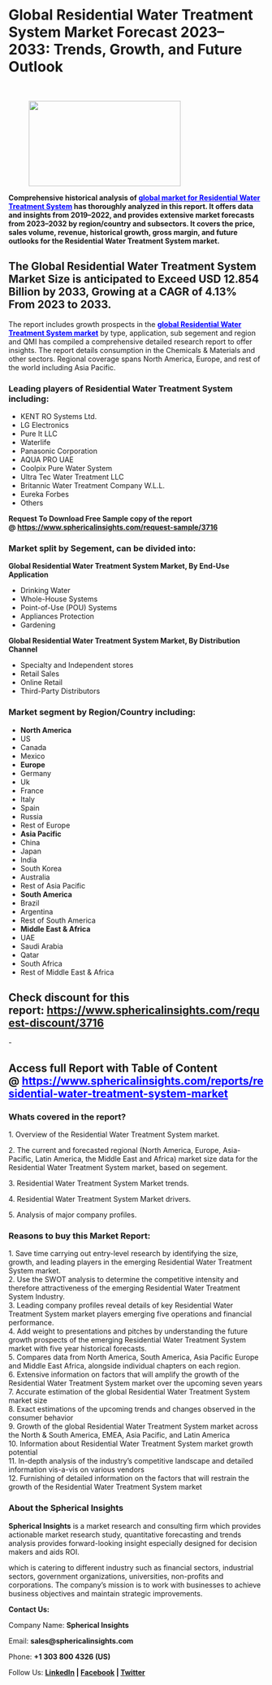 <h1 id="f341" class="pw-post-title fo fp fq bf fr fs ft fu fv fw fx fy fz ga gb gc gd ge gf gg gh gi gj gk gl gm gn go gp gq bk" data-testid="storyTitle" data-selectable-paragraph="">Global Residential Water Treatment System Market Forecast 2023&ndash;2033: Trends, Growth, and Future Outlook</h1>
<div>
<div class="speechify-ignore ab cp">
<div class="speechify-ignore bh l">
<div class="gr gs gt gu gv ab">
<div>
<div class="ab gw">
<div>
<div class="bm">
<div class="l gx gy by gz ha">&nbsp;</div>
<div class="l gx gy by gz ha">
<div class="eq er es et eu l">
<article>
<div class="l">
<div class="l">
<section>
<div>
<div class="fj fk fl fm fn">
<div class="ab cb">
<div class="ci bh ev ew ex ey">
<figure class="ld le lf lg lh li la lb paragraph-image">
<div class="la lb lc"><picture><img class="bh ki lj c" src="https://miro.medium.com/v2/resize:fit:449/1*AexUSriR3EjMA-Pw-WGSug.jpeg" alt="" width="299" height="168" /></picture></div>
</figure>
<p id="7956" class="pw-post-body-paragraph lk ll fq lm b ln lo lp lq lr ls lt lu lv lw lx ly lz ma mb mc md me mf mg mh fj bk" data-selectable-paragraph=""><strong class="lm fr">Comprehensive historical analysis of&nbsp;<span style="color: #0000ff;"><a style="color: #0000ff;" href="https://www.sphericalinsights.com/reports/residential-water-treatment-system-market" target="_blank">global market for Residential Water Treatment System</a></span> has thoroughly analyzed in this report. It offers data and insights from 2019&ndash;2022, and provides extensive market forecasts from 2023&ndash;2032 by region/country and subsectors. It covers the price, sales volume, revenue, historical growth, gross margin, and future outlooks for the Residential Water Treatment System market.</strong></p>
<h2 id="ae79" class="mi mj fq bf mk ml mm mn mo mp mq mr ms lv mt mu mv lz mw mx my md mz na nb nc bk" data-selectable-paragraph="">The Global Residential Water Treatment System Market Size is anticipated to Exceed USD 12.854 Billion by 2033, Growing at a CAGR of 4.13% From 2023 to 2033.</h2>
<p id="dfd1" class="pw-post-body-paragraph lk ll fq lm b ln nd lp lq lr ne lt lu lv nf lx ly lz ng mb mc md nh mf mg mh fj bk" data-selectable-paragraph="">The report includes growth prospects in the&nbsp;<strong><span style="color: #0000ff;"><a class="af ni" style="color: #0000ff;" href="https://www.sphericalinsights.com/reports/residential-water-treatment-system-market" target="_blank" rel="noopener ugc nofollow">global Residential Water Treatment System market</a></span></strong>&nbsp;by type, application, sub segement and region and QMI has compiled a comprehensive detailed research report to offer insights. The report details consumption in the Chemicals &amp; Materials and other sectors. Regional coverage spans North America, Europe, and rest of the world including Asia Pacific.</p>
<h1 id="97a0" class="nj mj fq bf mk nk nl nm mo nn no np ms nq nr ns nt nu nv nw nx ny nz oa ob oc bk" data-selectable-paragraph="">Leading players of Residential Water Treatment System including:</h1>
<ul class="">
<li id="f9e5" class="lk ll fq lm b ln nd lp lq lr ne lt lu lv nf lx ly lz ng mb mc md nh mf mg mh od oe of bk" data-selectable-paragraph="">KENT RO Systems Ltd.</li>
<li id="bbdd" class="lk ll fq lm b ln og lp lq lr oh lt lu lv oi lx ly lz oj mb mc md ok mf mg mh od oe of bk" data-selectable-paragraph="">LG Electronics</li>
<li id="12a2" class="lk ll fq lm b ln og lp lq lr oh lt lu lv oi lx ly lz oj mb mc md ok mf mg mh od oe of bk" data-selectable-paragraph="">Pure It LLC</li>
<li id="10a1" class="lk ll fq lm b ln og lp lq lr oh lt lu lv oi lx ly lz oj mb mc md ok mf mg mh od oe of bk" data-selectable-paragraph="">Waterlife</li>
<li id="df11" class="lk ll fq lm b ln og lp lq lr oh lt lu lv oi lx ly lz oj mb mc md ok mf mg mh od oe of bk" data-selectable-paragraph="">Panasonic Corporation</li>
<li id="289e" class="lk ll fq lm b ln og lp lq lr oh lt lu lv oi lx ly lz oj mb mc md ok mf mg mh od oe of bk" data-selectable-paragraph="">AQUA PRO UAE</li>
<li id="937b" class="lk ll fq lm b ln og lp lq lr oh lt lu lv oi lx ly lz oj mb mc md ok mf mg mh od oe of bk" data-selectable-paragraph="">Coolpix Pure Water System</li>
<li id="3161" class="lk ll fq lm b ln og lp lq lr oh lt lu lv oi lx ly lz oj mb mc md ok mf mg mh od oe of bk" data-selectable-paragraph="">Ultra Tec Water Treatment LLC</li>
<li id="d2a9" class="lk ll fq lm b ln og lp lq lr oh lt lu lv oi lx ly lz oj mb mc md ok mf mg mh od oe of bk" data-selectable-paragraph="">Britannic Water Treatment Company W.L.L.</li>
<li id="422d" class="lk ll fq lm b ln og lp lq lr oh lt lu lv oi lx ly lz oj mb mc md ok mf mg mh od oe of bk" data-selectable-paragraph="">Eureka Forbes</li>
<li id="fbca" class="lk ll fq lm b ln og lp lq lr oh lt lu lv oi lx ly lz oj mb mc md ok mf mg mh od oe of bk" data-selectable-paragraph="">Others</li>
</ul>
<p id="f2de" class="pw-post-body-paragraph lk ll fq lm b ln lo lp lq lr ls lt lu lv lw lx ly lz ma mb mc md me mf mg mh fj bk" data-selectable-paragraph=""><strong>Request To Download Free Sample copy of the report @&nbsp;<a class="af ni" href="https://www.sphericalinsights.com/request-sample/3716" target="_blank" rel="noopener ugc nofollow">https://www.sphericalinsights.com/request-sample/3716</a></strong></p>
<h1 id="a0ff" class="nj mj fq bf mk nk nl nm mo nn no np ms nq nr ns nt nu nv nw nx ny nz oa ob oc bk" data-selectable-paragraph="">Market split by Segement, can be divided into:</h1>
<p id="7920" class="pw-post-body-paragraph lk ll fq lm b ln nd lp lq lr ne lt lu lv nf lx ly lz ng mb mc md nh mf mg mh fj bk" data-selectable-paragraph=""><strong class="lm fr">Global Residential Water Treatment System Market, By End-Use Application</strong></p>
<ul class="">
<li id="085a" class="lk ll fq lm b ln lo lp lq lr ls lt lu lv lw lx ly lz ma mb mc md me mf mg mh od oe of bk" data-selectable-paragraph="">Drinking Water</li>
<li id="27d4" class="lk ll fq lm b ln og lp lq lr oh lt lu lv oi lx ly lz oj mb mc md ok mf mg mh od oe of bk" data-selectable-paragraph="">Whole-House Systems</li>
<li id="dfac" class="lk ll fq lm b ln og lp lq lr oh lt lu lv oi lx ly lz oj mb mc md ok mf mg mh od oe of bk" data-selectable-paragraph="">Point-of-Use (POU) Systems</li>
<li id="c335" class="lk ll fq lm b ln og lp lq lr oh lt lu lv oi lx ly lz oj mb mc md ok mf mg mh od oe of bk" data-selectable-paragraph="">Appliances Protection</li>
<li id="6788" class="lk ll fq lm b ln og lp lq lr oh lt lu lv oi lx ly lz oj mb mc md ok mf mg mh od oe of bk" data-selectable-paragraph="">Gardening</li>
</ul>
<p id="75c1" class="pw-post-body-paragraph lk ll fq lm b ln lo lp lq lr ls lt lu lv lw lx ly lz ma mb mc md me mf mg mh fj bk" data-selectable-paragraph=""><strong class="lm fr">Global Residential Water Treatment System Market, By Distribution Channel</strong></p>
<ul class="">
<li id="5440" class="lk ll fq lm b ln lo lp lq lr ls lt lu lv lw lx ly lz ma mb mc md me mf mg mh od oe of bk" data-selectable-paragraph="">Specialty and Independent stores</li>
<li id="5af7" class="lk ll fq lm b ln og lp lq lr oh lt lu lv oi lx ly lz oj mb mc md ok mf mg mh od oe of bk" data-selectable-paragraph="">Retail Sales</li>
<li id="c1d7" class="lk ll fq lm b ln og lp lq lr oh lt lu lv oi lx ly lz oj mb mc md ok mf mg mh od oe of bk" data-selectable-paragraph="">Online Retail</li>
<li id="72d8" class="lk ll fq lm b ln og lp lq lr oh lt lu lv oi lx ly lz oj mb mc md ok mf mg mh od oe of bk" data-selectable-paragraph="">Third-Party Distributors</li>
</ul>
<h1 id="fee5" class="nj mj fq bf mk nk nl nm mo nn no np ms nq nr ns nt nu nv nw nx ny nz oa ob oc bk" data-selectable-paragraph="">Market segment by Region/Country including:</h1>
<ul class="">
<li id="a444" class="lk ll fq lm b ln nd lp lq lr ne lt lu lv nf lx ly lz ng mb mc md nh mf mg mh od oe of bk" data-selectable-paragraph=""><strong class="lm fr">North America</strong></li>
<li id="70dc" class="lk ll fq lm b ln og lp lq lr oh lt lu lv oi lx ly lz oj mb mc md ok mf mg mh od oe of bk" data-selectable-paragraph="">US</li>
<li id="d020" class="lk ll fq lm b ln og lp lq lr oh lt lu lv oi lx ly lz oj mb mc md ok mf mg mh od oe of bk" data-selectable-paragraph="">Canada</li>
<li id="0d3c" class="lk ll fq lm b ln og lp lq lr oh lt lu lv oi lx ly lz oj mb mc md ok mf mg mh od oe of bk" data-selectable-paragraph="">Mexico</li>
<li id="2811" class="lk ll fq lm b ln og lp lq lr oh lt lu lv oi lx ly lz oj mb mc md ok mf mg mh od oe of bk" data-selectable-paragraph=""><strong class="lm fr">Europe</strong></li>
<li id="a2ae" class="lk ll fq lm b ln og lp lq lr oh lt lu lv oi lx ly lz oj mb mc md ok mf mg mh od oe of bk" data-selectable-paragraph="">Germany</li>
<li id="ffc9" class="lk ll fq lm b ln og lp lq lr oh lt lu lv oi lx ly lz oj mb mc md ok mf mg mh od oe of bk" data-selectable-paragraph="">Uk</li>
<li id="ace0" class="lk ll fq lm b ln og lp lq lr oh lt lu lv oi lx ly lz oj mb mc md ok mf mg mh od oe of bk" data-selectable-paragraph="">France</li>
<li id="a38b" class="lk ll fq lm b ln og lp lq lr oh lt lu lv oi lx ly lz oj mb mc md ok mf mg mh od oe of bk" data-selectable-paragraph="">Italy</li>
<li id="a9ec" class="lk ll fq lm b ln og lp lq lr oh lt lu lv oi lx ly lz oj mb mc md ok mf mg mh od oe of bk" data-selectable-paragraph="">Spain</li>
<li id="f20c" class="lk ll fq lm b ln og lp lq lr oh lt lu lv oi lx ly lz oj mb mc md ok mf mg mh od oe of bk" data-selectable-paragraph="">Russia</li>
<li id="26b5" class="lk ll fq lm b ln og lp lq lr oh lt lu lv oi lx ly lz oj mb mc md ok mf mg mh od oe of bk" data-selectable-paragraph="">Rest of Europe</li>
<li id="6b33" class="lk ll fq lm b ln og lp lq lr oh lt lu lv oi lx ly lz oj mb mc md ok mf mg mh od oe of bk" data-selectable-paragraph=""><strong class="lm fr">Asia Pacific</strong></li>
<li id="3e3c" class="lk ll fq lm b ln og lp lq lr oh lt lu lv oi lx ly lz oj mb mc md ok mf mg mh od oe of bk" data-selectable-paragraph="">China</li>
<li id="c3ad" class="lk ll fq lm b ln og lp lq lr oh lt lu lv oi lx ly lz oj mb mc md ok mf mg mh od oe of bk" data-selectable-paragraph="">Japan</li>
<li id="8704" class="lk ll fq lm b ln og lp lq lr oh lt lu lv oi lx ly lz oj mb mc md ok mf mg mh od oe of bk" data-selectable-paragraph="">India</li>
<li id="00ed" class="lk ll fq lm b ln og lp lq lr oh lt lu lv oi lx ly lz oj mb mc md ok mf mg mh od oe of bk" data-selectable-paragraph="">South Korea</li>
<li id="c6af" class="lk ll fq lm b ln og lp lq lr oh lt lu lv oi lx ly lz oj mb mc md ok mf mg mh od oe of bk" data-selectable-paragraph="">Australia</li>
<li id="30f3" class="lk ll fq lm b ln og lp lq lr oh lt lu lv oi lx ly lz oj mb mc md ok mf mg mh od oe of bk" data-selectable-paragraph="">Rest of Asia Pacific</li>
<li id="48d8" class="lk ll fq lm b ln og lp lq lr oh lt lu lv oi lx ly lz oj mb mc md ok mf mg mh od oe of bk" data-selectable-paragraph=""><strong class="lm fr">South America</strong></li>
<li id="23a0" class="lk ll fq lm b ln og lp lq lr oh lt lu lv oi lx ly lz oj mb mc md ok mf mg mh od oe of bk" data-selectable-paragraph="">Brazil</li>
<li id="a0ba" class="lk ll fq lm b ln og lp lq lr oh lt lu lv oi lx ly lz oj mb mc md ok mf mg mh od oe of bk" data-selectable-paragraph="">Argentina</li>
<li id="36ca" class="lk ll fq lm b ln og lp lq lr oh lt lu lv oi lx ly lz oj mb mc md ok mf mg mh od oe of bk" data-selectable-paragraph="">Rest of South America</li>
<li id="52a6" class="lk ll fq lm b ln og lp lq lr oh lt lu lv oi lx ly lz oj mb mc md ok mf mg mh od oe of bk" data-selectable-paragraph=""><strong class="lm fr">Middle East &amp; Africa</strong></li>
<li id="d1f8" class="lk ll fq lm b ln og lp lq lr oh lt lu lv oi lx ly lz oj mb mc md ok mf mg mh od oe of bk" data-selectable-paragraph="">UAE</li>
<li id="32d5" class="lk ll fq lm b ln og lp lq lr oh lt lu lv oi lx ly lz oj mb mc md ok mf mg mh od oe of bk" data-selectable-paragraph="">Saudi Arabia</li>
<li id="9a78" class="lk ll fq lm b ln og lp lq lr oh lt lu lv oi lx ly lz oj mb mc md ok mf mg mh od oe of bk" data-selectable-paragraph="">Qatar</li>
<li id="956f" class="lk ll fq lm b ln og lp lq lr oh lt lu lv oi lx ly lz oj mb mc md ok mf mg mh od oe of bk" data-selectable-paragraph="">South Africa</li>
<li id="d799" class="lk ll fq lm b ln og lp lq lr oh lt lu lv oi lx ly lz oj mb mc md ok mf mg mh od oe of bk" data-selectable-paragraph="">Rest of Middle East &amp; Africa</li>
</ul>
<h2 id="01fa" class="mi mj fq bf mk ml mm mn mo mp mq mr ms lv mt mu mv lz mw mx my md mz na nb nc bk" data-selectable-paragraph="">Check discount for this report:&nbsp;<a class="af ni" href="https://www.sphericalinsights.com/request-discount/3716" target="_blank" rel="noopener ugc nofollow">https://www.sphericalinsights.com/request-discount/3716</a></h2>
<p id="4d44" class="pw-post-body-paragraph lk ll fq lm b ln nd lp lq lr ne lt lu lv nf lx ly lz ng mb mc md nh mf mg mh fj bk" data-selectable-paragraph="">-</p>
<h2 id="5b5c" class="mi mj fq bf mk ml mm mn mo mp mq mr ms lv mt mu mv lz mw mx my md mz na nb nc bk" data-selectable-paragraph="">Access full Report with Table of Content @&nbsp;<span style="color: #0000ff;"><a class="af ni" style="color: #0000ff;" href="https://www.sphericalinsights.com/reports/residential-water-treatment-system-market" target="_blank" rel="noopener ugc nofollow">https://www.sphericalinsights.com/reports/residential-water-treatment-system-market</a></span></h2>
<h1 id="41ad" class="nj mj fq bf mk nk nl nm mo nn no np ms nq nr ns nt nu nv nw nx ny nz oa ob oc bk" data-selectable-paragraph="">Whats covered in the report?</h1>
<p>1. Overview of the Residential Water Treatment System market.</p>
<p>2. The current and forecasted regional (North America, Europe, Asia-Pacific, Latin America, the Middle East and Africa) market size data for the Residential Water Treatment System market, based on segement.</p>
<p>3. Residential Water Treatment System Market trends.</p>
<p>4. Residential Water Treatment System Market drivers.</p>
<p>5. Analysis of major company profiles.</p>
<h1 id="fb5e" class="nj mj fq bf mk nk nl nm mo nn no np ms nq nr ns nt nu nv nw nx ny nz oa ob oc bk" data-selectable-paragraph="">Reasons to buy this Market Report:</h1>
<p id="43a6" class="pw-post-body-paragraph lk ll fq lm b ln nd lp lq lr ne lt lu lv nf lx ly lz ng mb mc md nh mf mg mh fj bk" data-selectable-paragraph="">1. Save time carrying out entry-level research by identifying the size, growth, and leading players in the emerging Residential Water Treatment System market.<br />2. Use the SWOT analysis to determine the competitive intensity and therefore attractiveness of the emerging Residential Water Treatment System Industry.<br />3. Leading company profiles reveal details of key Residential Water Treatment System market players emerging five operations and financial performance.<br />4. Add weight to presentations and pitches by understanding the future growth prospects of the emerging Residential Water Treatment System market with five year historical forecasts.<br />5. Compares data from North America, South America, Asia Pacific Europe and Middle East Africa, alongside individual chapters on each region.<br />6. Extensive information on factors that will amplify the growth of the Residential Water Treatment System market over the upcoming seven years<br />7. Accurate estimation of the global Residential Water Treatment System market size<br />8. Exact estimations of the upcoming trends and changes observed in the consumer behavior<br />9. Growth of the global Residential Water Treatment System market across the North &amp; South America, EMEA, Asia Pacific, and Latin America<br />10. Information about Residential Water Treatment System market growth potential<br />11. In-depth analysis of the industry&rsquo;s competitive landscape and detailed information vis-a-vis on various vendors<br />12. Furnishing of detailed information on the factors that will restrain the growth of the Residential Water Treatment System market</p>
<h1 id="2b41" class="nj mj fq bf mk nk nl nm mo nn no np ms nq nr ns nt nu nv nw nx ny nz oa ob oc bk" data-selectable-paragraph="">About the Spherical Insights</h1>
<p id="18e6" class="pw-post-body-paragraph lk ll fq lm b ln nd lp lq lr ne lt lu lv nf lx ly lz ng mb mc md nh mf mg mh fj bk" data-selectable-paragraph=""><strong class="lm fr">Spherical Insights</strong>&nbsp;is a market research and consulting firm which provides actionable market research study, quantitative forecasting and trends analysis provides forward-looking insight especially designed for decision makers and aids ROI.</p>
<p id="3a7e" class="pw-post-body-paragraph lk ll fq lm b ln lo lp lq lr ls lt lu lv lw lx ly lz ma mb mc md me mf mg mh fj bk" data-selectable-paragraph="">which is catering to different industry such as financial sectors, industrial sectors, government organizations, universities, non-profits and corporations. The company&rsquo;s mission is to work with businesses to achieve business objectives and maintain strategic improvements.</p>
<p id="50f3" class="pw-post-body-paragraph lk ll fq lm b ln lo lp lq lr ls lt lu lv lw lx ly lz ma mb mc md me mf mg mh fj bk" data-selectable-paragraph=""><strong class="lm fr">Contact Us:</strong></p>
<p id="da21" class="pw-post-body-paragraph lk ll fq lm b ln lo lp lq lr ls lt lu lv lw lx ly lz ma mb mc md me mf mg mh fj bk" data-selectable-paragraph="">Company Name:&nbsp;<strong class="lm fr">Spherical Insights</strong></p>
<p id="6a96" class="pw-post-body-paragraph lk ll fq lm b ln lo lp lq lr ls lt lu lv lw lx ly lz ma mb mc md me mf mg mh fj bk" data-selectable-paragraph="">Email:&nbsp;<strong class="lm fr">sales@sphericalinsights.com</strong></p>
<p id="79a8" class="pw-post-body-paragraph lk ll fq lm b ln lo lp lq lr ls lt lu lv lw lx ly lz ma mb mc md me mf mg mh fj bk" data-selectable-paragraph="">Phone:&nbsp;<strong class="lm fr">+1 303 800 4326 (US)</strong></p>
<p id="4448" class="pw-post-body-paragraph lk ll fq lm b ln lo lp lq lr ls lt lu lv lw lx ly lz ma mb mc md me mf mg mh fj bk" data-selectable-paragraph="">Follow Us:&nbsp;<a class="af ni" href="https://www.linkedin.com/company/spherical-insight/" target="_blank" rel="noopener ugc nofollow"><strong class="lm fr">LinkedIn</strong></a><strong class="lm fr">&nbsp;|&nbsp;</strong><a class="af ni" href="https://www.facebook.com/sphericalinsights22" target="_blank" rel="noopener ugc nofollow"><strong class="lm fr">Facebook</strong></a><strong class="lm fr">&nbsp;|&nbsp;</strong><a class="af ni" href="https://twitter.com/SInsights_US" target="_blank" rel="noopener ugc nofollow"><strong class="lm fr">Twitter</strong></a></p>
</div>
</div>
</div>
</div>
</section>
</div>
</div>
</article>
</div>
<div class="l">&nbsp;</div>
<footer class="ol om on oo op ab q oq or c">
<div class="l ae">&nbsp;</div>
</footer>
<div class="pa l">&nbsp;</div>
</div>
</div>
</div>
</div>
</div>
</div>
</div>
</div>
</div>
